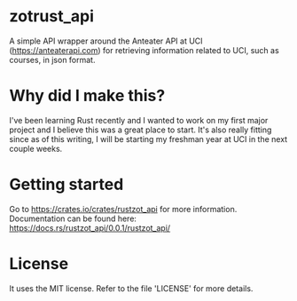 # zotrust_api
A simple API wrapper around the Anteater API at UCI (https://anteaterapi.com) for retrieving information related to UCI, such as courses, in json format.

# Why did I make this?
I've been learning Rust recently and I wanted to work on my first major project and I believe this was a great place to start. It's also really fitting since as of this writing, I will be starting my freshman year at UCI in the next couple weeks.

# Getting started
Go to https://crates.io/crates/rustzot_api for more information. Documentation can be found here: https://docs.rs/rustzot_api/0.0.1/rustzot_api/

# License
It uses the MIT license. Refer to the file 'LICENSE' for more details.
